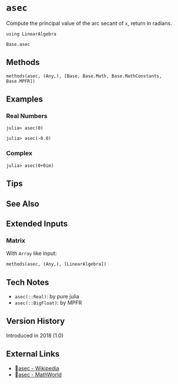 # `asec`

Compute the principal value of the arc secant of `x`,
return in radians.

```@setup repl_only
using LinearAlgebra
```
```@docs
Base.asec
```


## Methods

```@repl
methods(asec, (Any,), [Base, Base.Math, Base.MathConstants, Base.MPFR])
```


## Examples

### Real Numbers
```jldoctest
julia> asec(0)

julia> asec(-0.0)
```

### Complex
```jldoctest
julia> asec(0+0im)
```

## Tips


## See Also



## Extended Inputs

### Matrix
With `Array` like input:
```@repl repl_only
methods(asec, (Any,), [LinearAlgebra])
```


## Tech Notes

- `asec(::Real)`: by pure julia
- `asec(::BigFloat)`: by MPFR


## Version History

Introduced in 2018 (1.0)


## External Links
- 🔗[asec - Wikipedia](https://en.wikipedia.org/wiki/ )
- 🔗[asec - MathWorld](https://mathworld.wolfram.com/ )

